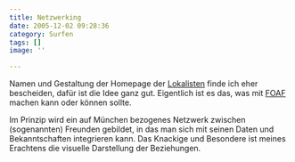 ```yaml
---
title: Netzwerking
date: 2005-12-02 09:28:36
category: Surfen
tags: []
image: ''

---
```


Namen und Gestaltung der Homepage der [Lokalisten](http://www.lokalisten.de) finde ich eher bescheiden, dafür ist die Idee ganz gut. Eigentlich ist es das, was mit [FOAF](http://www.foaf-project.org/) machen kann oder können sollte.  

  

Im Prinzip wird ein auf München bezogenes Netzwerk zwischen (sogenannten) Freunden gebildet, in das man sich mit seinen Daten und Bekanntschaften integrieren kann. Das Knackige und Besondere ist meines Erachtens die visuelle Darstellung der Beziehungen.
